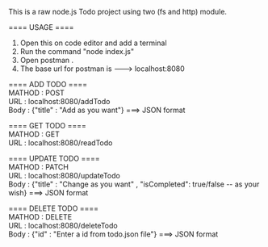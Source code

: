 This is a raw node.js Todo project using two (fs and http) module.

==== USAGE ====
1. Open this on code editor and add a terminal
2. Run the command "node index.js"
3. Open postman .
4. The base url for postman is ---> localhost:8080



==== ADD TODO ====  <br>
MATHOD  : POST  <br>
URL     : localhost:8080/addTodo  <br>
Body    : {"title" : "Add as you want"}    ===> JSON format  <br>




==== GET TODO ====  <br>
MATHOD  : GET  <br>
URL     : localhost:8080/readTodo  <br>



==== UPDATE TODO ====  <br>
MATHOD  : PATCH  <br>
URL     : localhost:8080/updateTodo  <br>
Body    : {"title" : "Change as you want" , "isCompleted": true/false -- as your wish}    ===> JSON format  <br>



==== DELETE TODO ====  <br>
MATHOD  : DELETE   <br>
URL     : localhost:8080/deleteTodo  <br>
Body    : {"id" : "Enter a id from todo.json file"}    ===> JSON format  <br>
